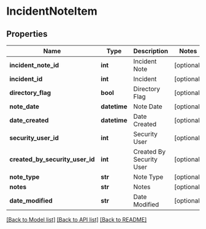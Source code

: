 # IncidentNoteItem

## Properties
Name | Type | Description | Notes
------------ | ------------- | ------------- | -------------
**incident_note_id** | **int** | Incident Note | [optional] 
**incident_id** | **int** | Incident | [optional] 
**directory_flag** | **bool** | Directory Flag | [optional] 
**note_date** | **datetime** | Note Date | [optional] 
**date_created** | **datetime** | Date Created | [optional] 
**security_user_id** | **int** | Security User | [optional] 
**created_by_security_user_id** | **int** | Created By Security User | [optional] 
**note_type** | **str** | Note Type | [optional] 
**notes** | **str** | Notes | [optional] 
**date_modified** | **str** | Date Modified | [optional] 

[[Back to Model list]](../README.md#documentation-for-models) [[Back to API list]](../README.md#documentation-for-api-endpoints) [[Back to README]](../README.md)


